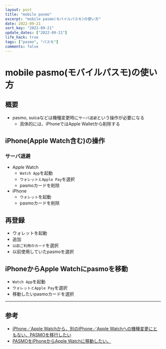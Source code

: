 ```yaml
---
layout: post
title: "mobile pasmo"
excerpt: "mobile pasmo(モバイルパスモ)の使い方"
date: 2022-09-21
sort_key: "2022-09-21"
update_dates: ["2022-09-21"]
life_hack: true
tags: ["pasmo", "パスモ"]
comments: false
---
```


# mobile pasmo(モバイルパスモ)の使い方

## 概要
 - pasmo, suicaなどは機種変更時に`サーバ退避`という操作が必要になる
   - 具体的には、iPhoneではApple Walletから削除する

## iPhone(Apple Watch含む)の操作
### サーバ退避
 - Apple Watch
   - `Watch App`を起動
   - `ウォレットとApple Pay`を選択
   - pasmoカードを削除
 - iPhone
   - `ウォレット`を起動
   - pasmoカードを削除

## 再登録
 - ウォレットを起動
 - 追加
 - `以前ご利用のカード`を選択
 - 以前使用していたpasmoを選択

## iPhoneからApple Watchにpasmoを移動
   - `Watch App`を起動
   - `ウォレットとApple Pay`を選択
   - 移動したいpasmoカードを選択

---

## 参考
 - [iPhone／Apple Watchから、別のiPhone／Apple Watchへの機種変更にともない、PASMOを移行したい](https://support.mobile.pasmo.jp/faq/show/622?site_domain=app&_gl=1*jhbgfp*_ga*MzA3MjQ2NTUwLjE2NjM3NzE1NTk.*_ga_RDJZLJ0HMQ*MTY2Mzc3MTU1OS4xLjEuMTY2Mzc3MTc4Mi4zNS4wLjA.&_ga=2.179184480.510058416.1663771559-307246550.1663771559)
 - [PASMOをiPhoneからApple Watchに移動したい。](https://support.mobile.pasmo.jp/faq/show/779?category_id=222&site_domain=app)
